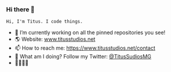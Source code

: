 ### Hi there 👋
`Hi, I'm Titus. I code things.`

- 🔭 I’m currently working on all the pinned repositories you see!
- 🌎 Website: www.titusstudios.net
- 📫 How to reach me: https://www.titusstudios.net/contact
- 📰 What am I doing? Follow my Twitter: [@TitusSudiosMG](https://twitter.com/TitusStudiosMG)
- 🐾🏳‍🌈🧑

<!--
**TitusStudiosMediaGroup/TitusStudiosMediaGroup** is a ✨ _special_ ✨ repository because its `README.md` (this file) appears on your GitHub profile.

Here are some ideas to get you started:

- 🔭 I’m currently working on ...
- 🌱 I’m currently learning ...
- 👯 I’m looking to collaborate on ...
- 🤔 I’m looking for help with ...
- 💬 Ask me about ...

- 📫 How to reach me: ...
- 😄 Pronouns: ...
- ⚡ Fun fact: ...
-->
